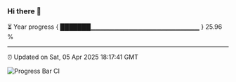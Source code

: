 ### Hi there 👋

⏳ Year progress { ███████▁▁▁▁▁▁▁▁▁▁▁▁▁▁▁▁▁▁▁▁▁▁▁ } 25.96 %

---

⏰ Updated on Sat, 05 Apr 2025 18:17:41 GMT

![Progress Bar CI](https://github.com/liununu/liununu/workflows/Progress%20Bar%20CI/badge.svg)
